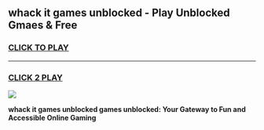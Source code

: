 
## whack it games unblocked - Play Unblocked Gmaes & Free
<h3>
<a href="https://news.freeplayer.one?title=whack_it_games_unblocked&ref=16F">CLICK TO PLAY</a></h3>
<hr>

<h3>
<a href="https://news.freeplayer.one?title=whack_it_games_unblocked&ref=16F">CLICK 2 PLAY</a>
  
</h3>

<a href="https://news.freeplayer.one?title=whack_it_games_unblocked&ref=16F/"><img src="https://clearcache.store/games.png"></a>


**whack it games unblocked games unblocked: Your Gateway to Fun and Accessible Online Gaming**
